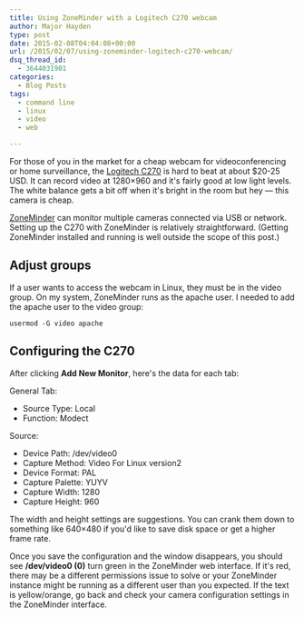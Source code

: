 ```yaml
---
title: Using ZoneMinder with a Logitech C270 webcam
author: Major Hayden
type: post
date: 2015-02-08T04:04:08+00:00
url: /2015/02/07/using-zoneminder-logitech-c270-webcam/
dsq_thread_id:
  - 3644031901
categories:
  - Blog Posts
tags:
  - command line
  - linux
  - video
  - web

---
```

For those of you in the market for a cheap webcam for videoconferencing or home surveillance, the [Logitech C270][1] is hard to beat at about $20-25 USD. It can record video at 1280&#215;960 and it's fairly good at low light levels. The white balance gets a bit off when it's bright in the room but hey &#8212; this camera is cheap.

[ZoneMinder][2] can monitor multiple cameras connected via USB or network. Setting up the C270 with ZoneMinder is relatively straightforward. (Getting ZoneMinder installed and running is well outside the scope of this post.)

## Adjust groups

If a user wants to access the webcam in Linux, they must be in the video group. On my system, ZoneMinder runs as the apache user. I needed to add the apache user to the video group:

```
usermod -G video apache
```

## Configuring the C270

After clicking **Add New Monitor**, here's the data for each tab:

General Tab:

* Source Type: Local
* Function: Modect

Source:

* Device Path: /dev/video0
* Capture Method: Video For Linux version2
* Device Format: PAL
* Capture Palette: YUYV
* Capture Width: 1280
* Capture Height: 960

The width and height settings are suggestions. You can crank them down to something like 640&#215;480 if you'd like to save disk space or get a higher frame rate.

Once you save the configuration and the window disappears, you should see **/dev/video0 (0)** turn green in the ZoneMinder web interface. If it's red, there may be a different permissions issue to solve or your ZoneMinder instance might be running as a different user than you expected. If the text is yellow/orange, go back and check your camera configuration settings in the ZoneMinder interface.

 [1]: http://www.logitech.com/en-us/product/hd-webcam-c270
 [2]: http://www.zoneminder.com/
